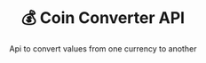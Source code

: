
<h1 align="center">
    <a> 💰 Coin Converter API </a>
</h1>
<p align="center"> Api to convert values from one currency to another </p>
